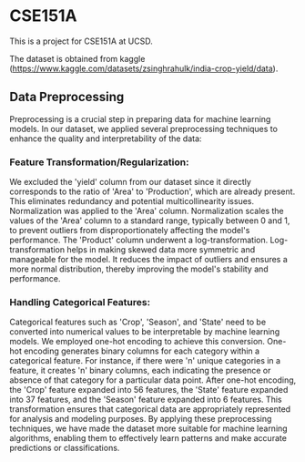 # CSE151A
This is a project for CSE151A at UCSD.

The dataset is obtained from kaggle (https://www.kaggle.com/datasets/zsinghrahulk/india-crop-yield/data).

## Data Preprocessing
Preprocessing is a crucial step in preparing data for machine learning models. In our dataset, we applied several preprocessing techniques to enhance the quality and interpretability of the data:

### Feature Transformation/Regularization:

We excluded the 'yield' column from our dataset since it directly corresponds to the ratio of 'Area' to 'Production', which are already present. This eliminates redundancy and potential multicollinearity issues.
Normalization was applied to the 'Area' column. Normalization scales the values of the 'Area' column to a standard range, typically between 0 and 1, to prevent outliers from disproportionately affecting the model's performance.
The 'Product' column underwent a log-transformation. Log-transformation helps in making skewed data more symmetric and manageable for the model. It reduces the impact of outliers and ensures a more normal distribution, thereby improving the model's stability and performance.
### Handling Categorical Features:

Categorical features such as 'Crop', 'Season', and 'State' need to be converted into numerical values to be interpretable by machine learning models. We employed one-hot encoding to achieve this conversion.
One-hot encoding generates binary columns for each category within a categorical feature. For instance, if there were 'n' unique categories in a feature, it creates 'n' binary columns, each indicating the presence or absence of that category for a particular data point.
After one-hot encoding, the 'Crop' feature expanded into 56 features, the 'State' feature expanded into 37 features, and the 'Season' feature expanded into 6 features. This transformation ensures that categorical data are appropriately represented for analysis and modeling purposes.
By applying these preprocessing techniques, we have made the dataset more suitable for machine learning algorithms, enabling them to effectively learn patterns and make accurate predictions or classifications.

